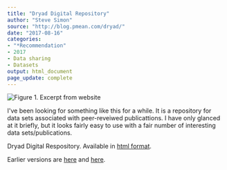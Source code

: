 ```yaml
---
title: "Dryad Digital Repository"
author: "Steve Simon"
source: "http://blog.pmean.com/dryad/"
date: "2017-08-16"
categories:
- "*Recommendation"
- 2017
- Data sharing
- Datasets
output: html_document
page_update: complete
---
```


![Figure 1. Excerpt from website](http://www.pmean.com/new-images/17/dryad01.png)

<div class="notes">

I've been looking for something like this for a while. It is a repository for data sets associated with peer-reveiwed publicattions. I have only glanced at it briefly, but it looks fairly easy to use with a fair number of interesting data sets/publications.

Dryad Digital Respository. Available in [html format][dry1].


[dry1]: http://datadryad.org/

</div>
 
Earlier versions are [here][sim1] and [here][sim2].
 
[sim1]: http://blog.pmean.com/dryad/
[sim2]: http://new.pmean.com/dryad/
 
